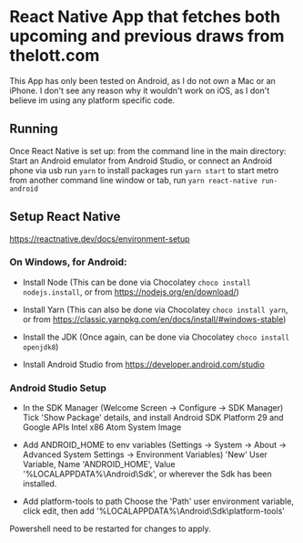 # React Native App that fetches both upcoming and previous draws from thelott.com

This App has only been tested on Android, as I do not own a Mac or an iPhone.
I don't see any reason why it wouldn't work on iOS, as I don't believe im using any platform specific code.

## Running
Once React Native is set up:
from the command line in the main directory:
Start an Android emulator from Android Studio, or connect an Android phone via usb
run `yarn` to install packages
run `yarn start` to start metro
from another command line window or tab, run `yarn react-native run-android`

## Setup React Native
https://reactnative.dev/docs/environment-setup

### On Windows, for Android:

* Install Node
(This can be done via Chocolatey `choco install nodejs.install`, or from https://nodejs.org/en/download/)

* Install Yarn
(This can also be done via Chocolatey `choco install yarn`, or from https://classic.yarnpkg.com/en/docs/install/#windows-stable)

* Install the JDK
(Once again, can be done via Chocolatey `choco install openjdk8`)

* Install Android Studio from https://developer.android.com/studio

### Android Studio Setup

* In the SDK Manager (Welcome Screen -> Configure -> SDK Manager)
Tick 'Show Package' details, and install Android SDK Platform 29 and Google APIs Intel x86 Atom System Image

* Add ANDROID_HOME to env variables
(Settings -> System -> About -> Advanced System Settings -> Environment Variables)
'New' User Variable, Name 'ANDROID_HOME', Value '%LOCALAPPDATA%\Android\Sdk', or wherever the Sdk has been installed.

* Add platform-tools to path
Choose the 'Path' user environment variable, click edit, then add '%LOCALAPPDATA%\Android\Sdk\platform-tools'

Powershell need to be restarted for changes to apply.

